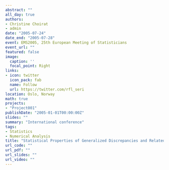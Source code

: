 ```yaml
---
abstract: ""
all_day: true
authors:
- Christine Choirat
- admin
date: "2005-07-24"
date_end: "2005-07-28"
event: EMS2005, 25th European Meeting of Statisticians
event_url: ""
featured: false
image:
  caption: ''
  focal_point: Right
links:
- icon: twitter
  icon_pack: fab
  name: Follow
  url: https://twitter.com/rfl_seri
location: Oslo, Norway
math: true
projects:
- "Project001"
publishDate: "2005-01-01T00:00:00Z"
slides: ""
summary: "International conference"
tags:
- Statistics
- Numerical Analysis
title: "Statistical Properties of Generalized Discrepancies and Related Quantities"
url_code: ""
url_pdf: ""
url_slides: ""
url_video: ""
---
```

